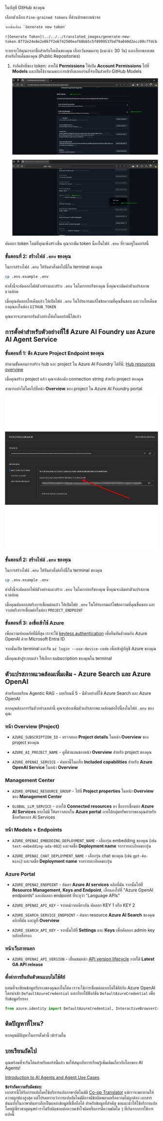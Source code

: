 <!--
CO_OP_TRANSLATOR_METADATA:
{
  "original_hash": "76945069b52a49cd0432ae3e0b0ba22e",
  "translation_date": "2025-07-12T07:50:58+00:00",
  "source_file": "00-course-setup/README.md",
  "language_code": "th"
}
-->
ในบัญชี GitHub ของคุณ

เลือกตัวเลือก `Fine-grained tokens` ที่ด้านซ้ายของหน้าจอ

    จากนั้นเลือก `Generate new token`

    ![Generate Token](../../../translated_images/generate-new-token.8772e24e8e2e067f2e6742500eaf68bb5c5f8999537bd79a040d2ecc09c7fdcb.th.png)

ระบบจะให้คุณกรอกชื่อสำหรับโทเค็นของคุณ เลือกวันหมดอายุ (แนะนำ: 30 วัน) และเลือกขอบเขตสำหรับโทเค็นของคุณ (Public Repositories)

1. จำกัดสิทธิ์ของ token: ภายใต้ **Permissions** ให้เปิด **Account Permissions** ไปที่ **Models** และเปิดใช้งานเฉพาะการเข้าถึงแบบอ่านที่จำเป็นสำหรับ GitHub Models

    ![Account Permissions](../../../translated_images/account-permissions.de1806fad33a72c6194d2688cf2c10f2adb9ff7a5c1041a2329cbef46bffbba0.th.png)

    ![Models Read Access](../../../translated_images/models-read-access.c00bc44e28c40450a85542e19f8e8c68284c71861c076b7dbc078b4c7e51faa6.th.png)

คัดลอก token ใหม่ที่คุณเพิ่งสร้างขึ้น คุณจะเพิ่ม token นี้ลงในไฟล์ `.env` ที่รวมอยู่ในคอร์สนี้

### ขั้นตอนที่ 2: สร้างไฟล์ `.env` ของคุณ

ในการสร้างไฟล์ `.env` ให้รันคำสั่งต่อไปนี้ใน terminal ของคุณ

```bash
cp .env.example .env
```

คำสั่งนี้จะคัดลอกไฟล์ตัวอย่างและสร้าง `.env` ในไดเรกทอรีของคุณ ซึ่งคุณจะเติมค่าตัวแปรสภาพแวดล้อม

เมื่อคุณคัดลอกโทเค็นแล้ว ให้เปิดไฟล์ `.env` ในโปรแกรมแก้ไขข้อความที่คุณชื่นชอบ และวางโทเค็นของคุณลงในช่อง `GITHUB_TOKEN`

คุณควรจะสามารถรันตัวอย่างโค้ดในคอร์สนี้ได้แล้ว

## การตั้งค่าสำหรับตัวอย่างที่ใช้ Azure AI Foundry และ Azure AI Agent Service

### ขั้นตอนที่ 1: ดึง Azure Project Endpoint ของคุณ

ทำตามขั้นตอนการสร้าง hub และ project ใน Azure AI Foundry ได้ที่นี่: [Hub resources overview](https://learn.microsoft.com/en-us/azure/ai-foundry/concepts/ai-resources)

เมื่อคุณสร้าง project แล้ว คุณจะต้องดึง connection string สำหรับ project ของคุณ

สามารถทำได้โดยไปที่หน้า **Overview** ของ project ใน Azure AI Foundry portal

![Project Connection String](../../../translated_images/project-endpoint.8cf04c9975bbfbf18f6447a599550edb052e52264fb7124d04a12e6175e330a5.th.png)

### ขั้นตอนที่ 2: สร้างไฟล์ `.env` ของคุณ

ในการสร้างไฟล์ `.env` ให้รันคำสั่งต่อไปนี้ใน terminal ของคุณ

```bash
cp .env.example .env
```

คำสั่งนี้จะคัดลอกไฟล์ตัวอย่างและสร้าง `.env` ในไดเรกทอรีของคุณ ซึ่งคุณจะเติมค่าตัวแปรสภาพแวดล้อม

เมื่อคุณคัดลอกสตริงการเชื่อมต่อแล้ว ให้เปิดไฟล์ `.env` ในโปรแกรมแก้ไขข้อความที่คุณชื่นชอบ และวางสตริงการเชื่อมต่อในช่อง `PROJECT_ENDPOINT`

### ขั้นตอนที่ 3: ลงชื่อเข้าใช้ Azure

เพื่อความปลอดภัยที่ดีที่สุด เราจะใช้ [keyless authentication](https://learn.microsoft.com/azure/developer/ai/keyless-connections?tabs=csharp%2Cazure-cli?WT.mc_id=academic-105485-koreyst) เพื่อยืนยันตัวตนกับ Azure OpenAI ด้วย Microsoft Entra ID

จากนั้นเปิด terminal และรัน `az login --use-device-code` เพื่อเข้าสู่บัญชี Azure ของคุณ

เมื่อคุณเข้าสู่ระบบแล้ว ให้เลือก subscription ของคุณใน terminal

## ตัวแปรสภาพแวดล้อมเพิ่มเติม - Azure Search และ Azure OpenAI 

สำหรับบทเรียน Agentic RAG - บทเรียนที่ 5 - มีตัวอย่างที่ใช้ Azure Search และ Azure OpenAI

หากคุณต้องการรันตัวอย่างเหล่านี้ คุณจะต้องเพิ่มตัวแปรสภาพแวดล้อมต่อไปนี้ลงในไฟล์ `.env` ของคุณ:

### หน้า Overview (Project)

- `AZURE_SUBSCRIPTION_ID` - ตรวจสอบ **Project details** ในหน้า **Overview** ของ project ของคุณ

- `AZURE_AI_PROJECT_NAME` - ดูที่ด้านบนของหน้า **Overview** สำหรับ project ของคุณ

- `AZURE_OPENAI_SERVICE` - ค้นหานี้ในแท็บ **Included capabilities** สำหรับ **Azure OpenAI Service** ในหน้า **Overview**

### Management Center

- `AZURE_OPENAI_RESOURCE_GROUP` - ไปที่ **Project properties** ในหน้า **Overview** ของ **Management Center**

- `GLOBAL_LLM_SERVICE` - ภายใต้ **Connected resources** หา ชื่อการเชื่อมต่อ **Azure AI Services** หากไม่มี ให้ตรวจสอบใน **Azure portal** ภายใต้กลุ่มทรัพยากรของคุณสำหรับชื่อทรัพยากร AI Services

### หน้า Models + Endpoints

- `AZURE_OPENAI_EMBEDDING_DEPLOYMENT_NAME` - เลือกรุ่น embedding ของคุณ (เช่น `text-embedding-ada-002`) และจดชื่อ **Deployment name** จากรายละเอียดของรุ่น

- `AZURE_OPENAI_CHAT_DEPLOYMENT_NAME` - เลือกรุ่น chat ของคุณ (เช่น `gpt-4o-mini`) และจดชื่อ **Deployment name** จากรายละเอียดของรุ่น

### Azure Portal

- `AZURE_OPENAI_ENDPOINT` - ค้นหา **Azure AI services** คลิกที่มัน จากนั้นไปที่ **Resource Management**, **Keys and Endpoint**, เลื่อนลงไปที่ "Azure OpenAI endpoints" และคัดลอก endpoint ที่ระบุว่า "Language APIs"

- `AZURE_OPENAI_API_KEY` - จากหน้าจอเดียวกัน คัดลอก KEY 1 หรือ KEY 2

- `AZURE_SEARCH_SERVICE_ENDPOINT` - ค้นหา resource **Azure AI Search** ของคุณ คลิกที่มัน และดูที่ **Overview**

- `AZURE_SEARCH_API_KEY` - จากนั้นไปที่ **Settings** และ **Keys** เพื่อคัดลอก admin key หลักหรือรอง

### หน้าเว็บภายนอก

- `AZURE_OPENAI_API_VERSION` - เยี่ยมชมหน้า [API version lifecycle](https://learn.microsoft.com/en-us/azure/ai-services/openai/api-version-deprecation#latest-ga-api-release) ภายใต้ **Latest GA API release**

### ตั้งค่าการยืนยันตัวตนแบบไม่ใช้คีย์

แทนที่จะเขียนข้อมูลรับรองของคุณลงในโค้ด เราจะใช้การเชื่อมต่อแบบไม่ใช้คีย์กับ Azure OpenAI โดยนำเข้า `DefaultAzureCredential` และเรียกใช้ฟังก์ชัน `DefaultAzureCredential` เพื่อรับข้อมูลรับรอง

```python
from azure.identity import DefaultAzureCredential, InteractiveBrowserCredential
```

## ติดปัญหาที่ไหน?

หากคุณมีปัญหาในการตั้งค่านี้ เข้าร่วมใน

## บทเรียนถัดไป

คุณพร้อมที่จะรันโค้ดสำหรับคอร์สนี้แล้ว ขอให้สนุกกับการเรียนรู้เพิ่มเติมเกี่ยวกับโลกของ AI Agents!

[Introduction to AI Agents and Agent Use Cases](../01-intro-to-ai-agents/README.md)

**ข้อจำกัดความรับผิดชอบ**:  
เอกสารนี้ได้รับการแปลโดยใช้บริการแปลภาษาอัตโนมัติ [Co-op Translator](https://github.com/Azure/co-op-translator) แม้เราจะพยายามให้ความถูกต้องสูงสุด แต่โปรดทราบว่าการแปลอัตโนมัติอาจมีข้อผิดพลาดหรือความไม่ถูกต้อง เอกสารต้นฉบับในภาษาต้นทางถือเป็นแหล่งข้อมูลที่เชื่อถือได้ สำหรับข้อมูลที่สำคัญ ขอแนะนำให้ใช้บริการแปลโดยผู้เชี่ยวชาญมนุษย์ เราไม่รับผิดชอบต่อความเข้าใจผิดหรือการตีความผิดใด ๆ ที่เกิดจากการใช้การแปลนี้